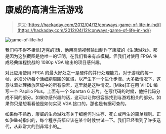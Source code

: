 # 康威的高清生活游戏

> 原文:[https://hackaday.com/2012/04/12/conways-game-of-life-in-hd/](https://hackaday.com/2012/04/12/conways-game-of-life-in-hd/)

![](../Images/e378098eb824f1df439b5c72735fcfe6.png "game-of-life-hd")

我们将不得不相信[迈克的]话，他用高清视频输出制作了康威的《生活游戏》。那是因为这张截图是他唯一的证明，在我们看来有点模糊。但我们对使用 FPGA 生成经典编程挑战的 1080p VGA 输出的项目感兴趣。

对此应用使用 FPGA 的最大好处之一是硬件的并行处理能力。对于游戏的每一帧，必须分析每个活细胞周围的区域，以产生下一个进化步骤。大多数情况下，这意味着处理播放区域中的所有像素，这里就是这种情况。[Mike]正在用 VHDL 编写一个 Papilio Plus，上面有一个 Spartan 6 芯片。在写代码的时候，他把代码分成不同的部分。如果你感兴趣的话，这可以让你很容易找到与游戏相关的部分。如果你只是想看看他是如何实现 VGA 接口的，那也是有据可查的。

如果你不熟悉，康威的生命游戏有关于细胞何时生存、死亡或再生的简单规则。正如[Mike]指出的，每个程序员都应该在某个时候尝试一下。我们已经看到了许多迭代，从非常大的到非常小的[。](http://hackaday.com/2011/02/07/a-charlieplex-display-and-a-board-layout-tip/)